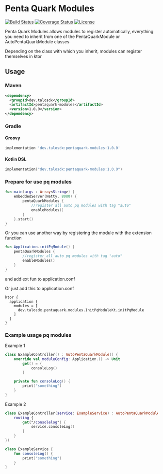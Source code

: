 # Penta Quark Modules
[![Build Status](https://travis-ci.org/TalosDx/pentaquark-modules.svg?branch=master)](https://travis-ci.org/TalosDx/pentaquark-modules) 
[![Coverage Status](https://coveralls.io/repos/github/TalosDx/PentaQuark/badge.svg?branch=master)](https://coveralls.io/github/TalosDx/PentaQuark?branch=master)
[![License](http://img.shields.io/:license-apache-brightgreen.svg)](http://www.apache.org/licenses/LICENSE-2.0.html)

Penta Quark Modules allows modules to register automatically, everything you need to inherit from one of the PentaQuarkModule or AutoPentaQuarkModule classes

Depending on the class with which you inherit, modules can register themselves in ktor

## Usage
### Maven
```xml
<dependency>
  <groupId>dev.talosdx</groupId>
  <artifactId>pentaquark-modules</artifactId>
  <version>1.0.0</version>
</dependency>
```
### Gradle
#### Groovy
```groovy
implementation 'dev.talosdx:pentaquark-modules:1.0.0'
```
#### Kotlin DSL
```kotlin
implementation("dev.talosdx:pentaquark-modules:1.0.0")
```


### Prepare for use pq modules
```kotlin
fun main(args : Array<String>) {
    embeddedServer(Netty, 8080) {
        pentaQuarkModules { 
            //register all auto pq modules with tag "auto" 
            enableModules()
        }
    }.start()
}
```
Or you can use another way by registering the module with the extension function
```kotlin
fun Application.initPqModule() {
    pentaQuarkModules {
        //register all auto pq modules with tag "auto" 
        enableModules()
    }
}
```
and add ext fun to application.conf

Or just add this to application.conf
```hocon
ktor {
  application {
    modules = [
      dev.talosdx.pentaquark.modules.InitPqModuleKt.initPqModule
    ]
  }
}
```

### Example usage pq modules
Example 1
```kotlin
class ExampleController() : AutoPentaQuarkModule() {
    override val moduleConfig: Application.() -> Unit
        get() = {
            consoleLog()
        }

    private fun consoleLog() {
        print("something")
    }
}
```

Example 2
```kotlin
class ExampleController(service: ExampleService) : AutoPentaQuarkModule({
    routing {
        get("/consolelog") {
            service.consoleLog()
        }
    }
})

class ExampleService {
    fun consoleLog() {
        print("something")
    }
}
``` 
